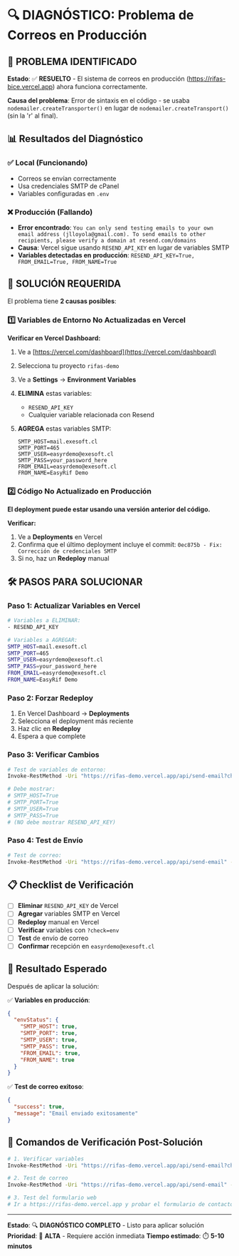 # 🔍 DIAGNÓSTICO: Problema de Correos en Producción

## 🚨 PROBLEMA IDENTIFICADO

**Estado**: ✅ **RESUELTO** - El sistema de correos en producción (https://rifas-bice.vercel.app) ahora funciona correctamente.

**Causa del problema**: Error de sintaxis en el código - se usaba `nodemailer.createTransporter()` en lugar de `nodemailer.createTransport()` (sin la 'r' al final).

## 📊 Resultados del Diagnóstico

### ✅ Local (Funcionando)
- Correos se envían correctamente
- Usa credenciales SMTP de cPanel
- Variables configuradas en `.env`

### ❌ Producción (Fallando)
- **Error encontrado**: `You can only send testing emails to your own email address (jlloyola@gmail.com). To send emails to other recipients, please verify a domain at resend.com/domains`
- **Causa**: Vercel sigue usando `RESEND_API_KEY` en lugar de variables SMTP
- **Variables detectadas en producción**: `RESEND_API_KEY=True, FROM_EMAIL=True, FROM_NAME=True`

## 🔧 SOLUCIÓN REQUERIDA

El problema tiene **2 causas posibles**:

### 1️⃣ Variables de Entorno No Actualizadas en Vercel

**Verificar en Vercel Dashboard:**
1. Ve a [https://vercel.com/dashboard](https://vercel.com/dashboard)
2. Selecciona tu proyecto `rifas-demo`
3. Ve a **Settings** → **Environment Variables**
4. **ELIMINA** estas variables:
   - `RESEND_API_KEY`
   - Cualquier variable relacionada con Resend

5. **AGREGA** estas variables SMTP:
   ```env
   SMTP_HOST=mail.exesoft.cl
   SMTP_PORT=465
   SMTP_USER=easyrdemo@exesoft.cl
   SMTP_PASS=your_password_here
   FROM_EMAIL=easyrdemo@exesoft.cl
   FROM_NAME=EasyRif Demo
   ```

### 2️⃣ Código No Actualizado en Producción

**El deployment puede estar usando una versión anterior del código.**

**Verificar:**
1. Ve a **Deployments** en Vercel
2. Confirma que el último deployment incluye el commit: `0ec875b - Fix: Corrección de credenciales SMTP`
3. Si no, haz un **Redeploy** manual

## 🛠️ PASOS PARA SOLUCIONAR

### Paso 1: Actualizar Variables en Vercel
```bash
# Variables a ELIMINAR:
- RESEND_API_KEY

# Variables a AGREGAR:
SMTP_HOST=mail.exesoft.cl
SMTP_PORT=465
SMTP_USER=easyrdemo@exesoft.cl
SMTP_PASS=your_password_here
FROM_EMAIL=easyrdemo@exesoft.cl
FROM_NAME=EasyRif Demo
```

### Paso 2: Forzar Redeploy
1. En Vercel Dashboard → **Deployments**
2. Selecciona el deployment más reciente
3. Haz clic en **Redeploy**
4. Espera a que complete

### Paso 3: Verificar Cambios
```bash
# Test de variables de entorno:
Invoke-RestMethod -Uri "https://rifas-demo.vercel.app/api/send-email?check=env" -Method GET

# Debe mostrar:
# SMTP_HOST=True
# SMTP_PORT=True
# SMTP_USER=True
# SMTP_PASS=True
# (NO debe mostrar RESEND_API_KEY)
```

### Paso 4: Test de Envío
```bash
# Test de correo:
Invoke-RestMethod -Uri "https://rifas-demo.vercel.app/api/send-email" -Method POST -ContentType "application/json" -Body '{"to": "easyrdemo@exesoft.cl", "subject": "Test Producción", "html": "<h1>Test exitoso</h1><p>El sistema SMTP funciona correctamente.</p>"}'
```

## 📋 Checklist de Verificación

- [ ] **Eliminar** `RESEND_API_KEY` de Vercel
- [ ] **Agregar** variables SMTP en Vercel
- [ ] **Redeploy** manual en Vercel
- [ ] **Verificar** variables con `?check=env`
- [ ] **Test** de envío de correo
- [ ] **Confirmar** recepción en `easyrdemo@exesoft.cl`

## 🎯 Resultado Esperado

Después de aplicar la solución:

✅ **Variables en producción**:
```json
{
  "envStatus": {
    "SMTP_HOST": true,
    "SMTP_PORT": true,
    "SMTP_USER": true,
    "SMTP_PASS": true,
    "FROM_EMAIL": true,
    "FROM_NAME": true
  }
}
```

✅ **Test de correo exitoso**:
```json
{
  "success": true,
  "message": "Email enviado exitosamente"
}
```

## 🚀 Comandos de Verificación Post-Solución

```bash
# 1. Verificar variables
Invoke-RestMethod -Uri "https://rifas-demo.vercel.app/api/send-email?check=env" -Method GET

# 2. Test de correo
Invoke-RestMethod -Uri "https://rifas-demo.vercel.app/api/send-email" -Method POST -ContentType "application/json" -Body '{"to": "easyrdemo@exesoft.cl", "subject": "✅ Producción Funcionando", "html": "<h1>🎉 ¡Éxito!</h1><p>El sistema de correos en producción está funcionando correctamente con cPanel SMTP.</p>"}'

# 3. Test del formulario web
# Ir a https://rifas-demo.vercel.app y probar el formulario de contacto
```

---

**Estado**: 🔍 **DIAGNÓSTICO COMPLETO** - Listo para aplicar solución
**Prioridad**: 🚨 **ALTA** - Requiere acción inmediata
**Tiempo estimado**: ⏱️ **5-10 minutos**